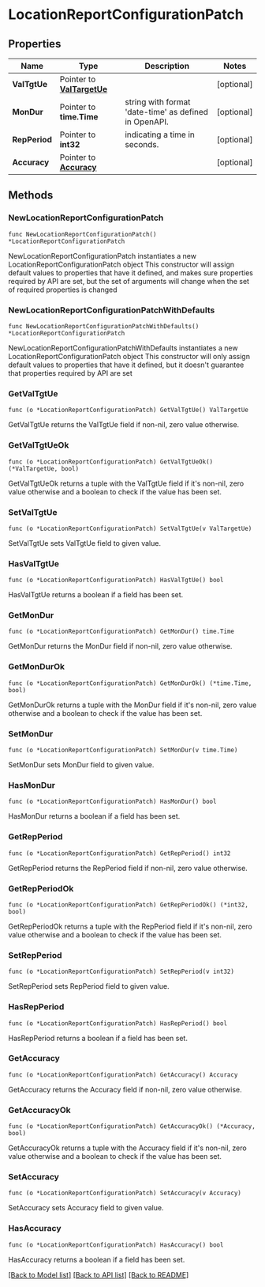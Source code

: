 # LocationReportConfigurationPatch

## Properties

Name | Type | Description | Notes
------------ | ------------- | ------------- | -------------
**ValTgtUe** | Pointer to [**ValTargetUe**](ValTargetUe.md) |  | [optional] 
**MonDur** | Pointer to **time.Time** | string with format &#39;date-time&#39; as defined in OpenAPI. | [optional] 
**RepPeriod** | Pointer to **int32** | indicating a time in seconds. | [optional] 
**Accuracy** | Pointer to [**Accuracy**](Accuracy.md) |  | [optional] 

## Methods

### NewLocationReportConfigurationPatch

`func NewLocationReportConfigurationPatch() *LocationReportConfigurationPatch`

NewLocationReportConfigurationPatch instantiates a new LocationReportConfigurationPatch object
This constructor will assign default values to properties that have it defined,
and makes sure properties required by API are set, but the set of arguments
will change when the set of required properties is changed

### NewLocationReportConfigurationPatchWithDefaults

`func NewLocationReportConfigurationPatchWithDefaults() *LocationReportConfigurationPatch`

NewLocationReportConfigurationPatchWithDefaults instantiates a new LocationReportConfigurationPatch object
This constructor will only assign default values to properties that have it defined,
but it doesn't guarantee that properties required by API are set

### GetValTgtUe

`func (o *LocationReportConfigurationPatch) GetValTgtUe() ValTargetUe`

GetValTgtUe returns the ValTgtUe field if non-nil, zero value otherwise.

### GetValTgtUeOk

`func (o *LocationReportConfigurationPatch) GetValTgtUeOk() (*ValTargetUe, bool)`

GetValTgtUeOk returns a tuple with the ValTgtUe field if it's non-nil, zero value otherwise
and a boolean to check if the value has been set.

### SetValTgtUe

`func (o *LocationReportConfigurationPatch) SetValTgtUe(v ValTargetUe)`

SetValTgtUe sets ValTgtUe field to given value.

### HasValTgtUe

`func (o *LocationReportConfigurationPatch) HasValTgtUe() bool`

HasValTgtUe returns a boolean if a field has been set.

### GetMonDur

`func (o *LocationReportConfigurationPatch) GetMonDur() time.Time`

GetMonDur returns the MonDur field if non-nil, zero value otherwise.

### GetMonDurOk

`func (o *LocationReportConfigurationPatch) GetMonDurOk() (*time.Time, bool)`

GetMonDurOk returns a tuple with the MonDur field if it's non-nil, zero value otherwise
and a boolean to check if the value has been set.

### SetMonDur

`func (o *LocationReportConfigurationPatch) SetMonDur(v time.Time)`

SetMonDur sets MonDur field to given value.

### HasMonDur

`func (o *LocationReportConfigurationPatch) HasMonDur() bool`

HasMonDur returns a boolean if a field has been set.

### GetRepPeriod

`func (o *LocationReportConfigurationPatch) GetRepPeriod() int32`

GetRepPeriod returns the RepPeriod field if non-nil, zero value otherwise.

### GetRepPeriodOk

`func (o *LocationReportConfigurationPatch) GetRepPeriodOk() (*int32, bool)`

GetRepPeriodOk returns a tuple with the RepPeriod field if it's non-nil, zero value otherwise
and a boolean to check if the value has been set.

### SetRepPeriod

`func (o *LocationReportConfigurationPatch) SetRepPeriod(v int32)`

SetRepPeriod sets RepPeriod field to given value.

### HasRepPeriod

`func (o *LocationReportConfigurationPatch) HasRepPeriod() bool`

HasRepPeriod returns a boolean if a field has been set.

### GetAccuracy

`func (o *LocationReportConfigurationPatch) GetAccuracy() Accuracy`

GetAccuracy returns the Accuracy field if non-nil, zero value otherwise.

### GetAccuracyOk

`func (o *LocationReportConfigurationPatch) GetAccuracyOk() (*Accuracy, bool)`

GetAccuracyOk returns a tuple with the Accuracy field if it's non-nil, zero value otherwise
and a boolean to check if the value has been set.

### SetAccuracy

`func (o *LocationReportConfigurationPatch) SetAccuracy(v Accuracy)`

SetAccuracy sets Accuracy field to given value.

### HasAccuracy

`func (o *LocationReportConfigurationPatch) HasAccuracy() bool`

HasAccuracy returns a boolean if a field has been set.


[[Back to Model list]](../README.md#documentation-for-models) [[Back to API list]](../README.md#documentation-for-api-endpoints) [[Back to README]](../README.md)


